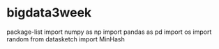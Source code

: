 # bigdata3week

package-list
import numpy as np
import pandas as pd
import os
import random
from datasketch import MinHash
